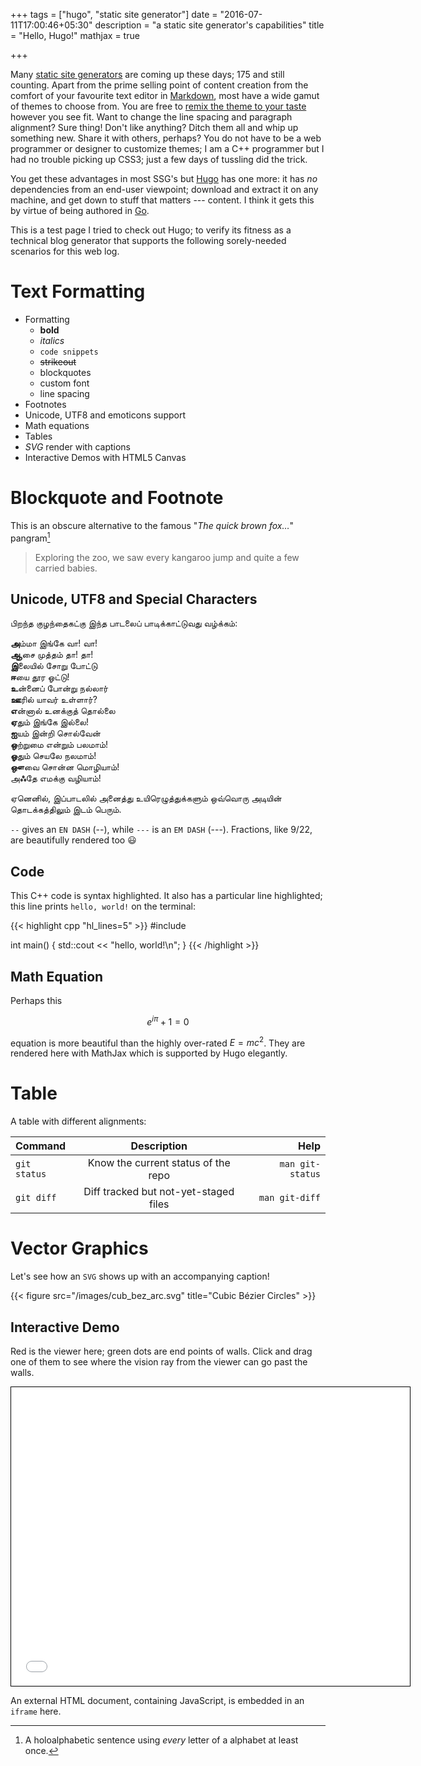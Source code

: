 +++
tags = ["hugo", "static site generator"]
date = "2016-07-11T17:00:46+05:30"
description = "a static site generator's capabilities"
title = "Hello, Hugo!"
mathjax = true

+++

Many [static site generators][SSG] are coming up these days; 175 and still counting.  Apart from the prime selling point of content creation from the comfort of your favourite text editor in [Markdown][], most have a wide gamut of themes to choose from.  You are free to [remix the theme to your taste][site_customizations] however you see fit.  Want to change the line spacing and paragraph alignment?  Sure thing!  Don't like anything?  Ditch them all and whip up something new.  Share it with others, perhaps?  You do not have to be a web programmer or designer to customize themes; I am a C++ programmer but I had no trouble picking up CSS3; just a few days of tussling did the trick.

You get these advantages in most SSG's but [Hugo][] has one more: it has *no* dependencies from an end-user viewpoint; download and extract it on any machine, and get down to stuff that matters --- content.  I think it gets this by virtue of being authored in [Go][].

This is a test page I tried to check out Hugo; to verify its fitness as a technical blog generator that supports the following sorely-needed scenarios for this web log.

# Text Formatting

* Formatting
    + **bold**
    + *italics*
    + `code snippets`
    + ~~strikeout~~ 
    + blockquotes
    + custom font
    + line spacing
* Footnotes
* Unicode, UTF8 and emoticons support
* Math equations
* Tables
* _SVG_ render with captions
* Interactive Demos with HTML5 Canvas

[Markdown]: https://daringfireball.net/projects/markdown/basics
[Go]: https://golang.org
[SSG]: http://www.staticgen.com/
[Hugo]: https://gohugo.io
[site_customizations]: /note/site_customizations

# Blockquote and Footnote
This is an obscure alternative to the famous "*The quick brown fox…*" pangram[^1]

> Exploring the zoo, we saw every kangaroo jump and quite a few carried babies. 

## Unicode, UTF8 and Special Characters
பிறந்த குழந்தைகட்கு இந்த பாடலைப் பாடிக்காட்டுவது வழ்க்கம்:

**அ**ம்மா இங்கே வா! வா!  
**ஆ**சை முத்தம் தா! தா!  
**இ**லையில் சோறு போட்டு  
**ஈ**யை தூர ஓட்டு!  
**உ**ன்னைப் போன்று நல்லார்  
**ஊ**ரில் யாவர் உள்ளார்?  
**எ**ன்னால் உனக்குத் தொல்லை  
**ஏ**தும் இங்கே இல்லை!  
**ஐ**யம் இன்றி சொல்வேன்  
**ஒ**ற்றுமை என்றும் பலமாம்!  
**ஓ**தும் செயலே நலமாம்!  
**ஔ**வை சொன்ன மொழியாம்!  
அ**ஃ**தே எமக்கு வழியாம்!

ஏனெனில், இப்பாடலில் அனைத்து உயிரெழுத்துக்களும் ஒவ்வொரு அடியின் தொடக்கத்திலும் இடம் பெரும்.

`--` gives an `EN DASH` (--), while `---` is an `EM DASH` (---). Fractions, like 9/22, are beautifully rendered too 😃

## Code

This C++ code is syntax highlighted.  It also has a particular line highlighted; this line prints `hello, world!` on the terminal:

{{< highlight cpp "hl_lines=5" >}}
#include <iostream>

int main()
{
    std::cout << "hello, world!\n";
}
{{< /highlight >}}

## Math Equation
Perhaps this

$$
e^{i\pi}+1=0
$$

equation is more beautiful than the highly over-rated $E = mc^2$.  They are rendered here with MathJax which is supported by Hugo elegantly.

# Table
A table with different alignments:

|Command  | Description |  Help|
|:---          |     :---:      |           ---:|
| `git status`   | Know the current status of the repo | `man git-status`    |
| `git diff`     | Diff tracked but not-yet-staged files | `man git-diff`      |


# Vector Graphics
Let's see how an `SVG` shows up with an accompanying caption!

{{< figure src="/images/cub_bez_arc.svg" title="Cubic Bézier Circles" >}}

## Interactive Demo

Red is the viewer here; green dots are end points of walls. Click and drag one of them to see where the vision ray from the viewer can go past the walls.

<iframe style="width: 640px; height: 480px; border: 1px solid black; margin-left: auto; margin-right: auto; display: block; box-sizing: border-box;" src="/demos/vision_beyond.html">
<!-- <iframe style="overflow:hidden;width:640px;height:485px" src="/demos/vision_beyond.html" frameborder="0"> -->
</iframe><p></p>

An external HTML document, containing JavaScript, is embedded in an `iframe` here.

[^1]: A holoalphabetic sentence using *every* letter of a alphabet at least once.
